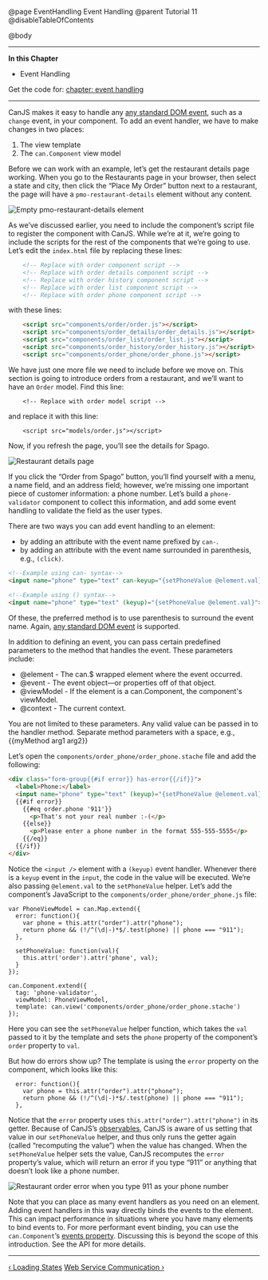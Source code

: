 @page EventHandling Event Handling
@parent Tutorial 11
@disableTableOfContents

@body

<div class="getting-started">

- - - -
**In this Chapter**
 - Event Handling

Get the code for: [chapter: event handling](https://github.com/bitovi/canjs/blob/minor/guides/examples/PlaceMyOrder/ch-8_canjs-getting-started.zip?raw=true)

- - -

CanJS makes it easy to handle any
[any standard DOM event](https://developer.mozilla.org/en-US/docs/Web/Events), 
such as a `change` event, in your component. To add an event handler, we
have to make changes in two places:

1. The view template
2. The `can.Component` view model

Before we can work with an example, let’s get the restaurant details page
working. When you go to the Restaurants page in your browser, then select
a state and city, then click the “Place My Order” button next to a restaurant,
the page will have a `pmo-restaurant-details` element without any content.

![Empty pmo-restaurant-details element](../can/guides/images/event-handling/EmptyRestaurantDetails.png)

As we’ve discussed earlier, you need to include the component’s script
file to register the component with CanJS. While we’re at it, we’re going to
include the scripts for the rest of the components that we’re going to use.
Let’s edit the `index.html` file by replacing these lines:

```html
	<!-- Replace with order component script -->
	<!-- Replace with order details component script -->
	<!-- Replace with order history component script -->
	<!-- Replace with order list component script -->
	<!-- Replace with order phone component script -->
```

with these lines:

```html
	<script src="components/order/order.js"></script>
	<script src="components/order_details/order_details.js"></script>
	<script src="components/order_list/order_list.js"></script>
	<script src="components/order_history/order_history.js"></script>
	<script src="components/order_phone/order_phone.js"></script>
```

We have just one more file we need to include before we move on. This
section is going to introduce orders from a restaurant, and
we’ll want to have an `Order` model. Find this line:

```
	<!-- Replace with order model script -->
```

and replace it with this line:

```
    <script src="models/order.js"></script>
```

Now, if you refresh the page, you’ll see the details for Spago.

![Restaurant details page](../can/guides/images/application-design/RestaurantDetails.png)

If you click the “Order from Spago” button, you’ll find yourself with a menu, a
name field, and an address field; however, we’re missing one important piece of
customer information: a phone number. Let’s build a `phone-validator`
component to collect this information, and add some event handling to
validate the field as the user types.

There are two ways you can add event handling to an element:
 - by adding an attribute with the event name prefixed by `can-`.
 - by adding an attribute with the event name surrounded in parenthesis, e.g., `(click)`.

```html
<!--Example using can- syntax-->
<input name="phone" type="text" can-keyup="{setPhoneValue @element.val}">
   
<!--Example using () syntax-->
<input name="phone" type="text" (keyup)="{setPhoneValue @element.val}">
```

Of these, the preferred method is to use parenthesis to surround the event name.
Again, [any standard DOM event](https://developer.mozilla.org/en-US/docs/Web/Events) is supported.

In addition to defining an event, you can pass certain predefined parameters 
to the method that handles the event. These parameters include:

   - @element - The can.$ wrapped element where the event occurred.
   - @event - The event object&mdash;or properties off of that object.
   - @viewModel - If the element is a can.Component, the component's viewModel.
   - @context - The current context.

You are not limited to these parameters. Any valid value can be passed in to the 
handler method. Separate method parameters with a space, e.g., {{myMethod arg1 arg2}}

Let’s open the `components/order_phone/order_phone.stache` file and add the
following:

```html
<div class="form-group{{#if error}} has-error{{/if}}">
  <label>Phone:</label>
  <input name="phone" type="text" (keyup)="{setPhoneValue @element.val}">
  {{#if error}}
    {{#eq order.phone '911'}}
      <p>That's not your real number :-(</p>
    {{else}}
      <p>Please enter a phone number in the format 555-555-5555</p>
    {{/eq}}
  {{/if}}
</div>
```

Notice the `<input />` element with a `(keyup)` event handler. Whenever there
is a `keyup` event in the `input`, the code in the value will be executed. We’re 
also passing `@element.val` to the `setPhoneValue` helper. Let’s
add the component’s JavaScript to the `components/order_phone/order_phone.js`
file:

```
var PhoneViewModel = can.Map.extend({
  error: function(){
    var phone = this.attr("order").attr("phone");
    return phone && (!/^(\d|-)*$/.test(phone) || phone === "911");
  },

  setPhoneValue: function(val){
    this.attr('order').attr('phone', val);
  }
});

can.Component.extend({
  tag: 'phone-validator',
  viewModel: PhoneViewModel,
  template: can.view('components/order_phone/order_phone.stache')
});
```

Here you can see the `setPhoneValue` helper function, which takes the `val`
passed to it by the template and sets the `phone` property of the
component’s `order` property to `val`.

But how do errors show up? The template is using the `error` property on the
component, which looks like this:

```
  error: function(){
    var phone = this.attr("order").attr("phone");
    return phone && (!/^(\d|-)*$/.test(phone) || phone === "911");
  },
```

Notice that the `error` property uses `this.attr("order").attr("phone")` in
its getter. Because of CanJS’s [observables](Observables.html), CanJS is
aware of us setting that value in our `setPhoneValue` helper, and thus only
runs the getter again (called “recomputing the value”) when
the value has changed. When the `setPhoneValue` helper sets the value, CanJS
recomputes the `error` property’s value, which will return an error if you
type “911” or anything that doesn’t look like a phone number.

![Restaurant order error when you type 911 as your phone number](../can/guides/images/event-handling/RestaurantOrderError911.png)

Note that you can place as many event handlers as you need on an element. Adding event
handlers in this way directly binds the events to the element. This can impact
performance in situations where you have many elements to bind events to. For
more performant event binding, you can use the `can.Component`’s [events
property](../docs/can.Component.prototype.events.html). Discussing this is beyond
the scope of this introduction. See the API for more details.

- - -

<span class="pull-left">[&lsaquo; Loading States](LoadingStates.html)</span>
<span class="pull-right">[Web Service Communication &rsaquo;](WebServiceCommunication.html)</span>

</div>
